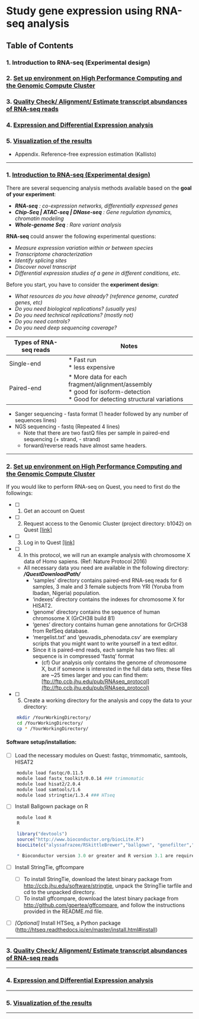 # Study gene expression using RNA-seq analysis


## Table of Contents
### 1. Introduction to RNA-seq (Experimental design)
### 2. [Set up environment on High Performance Computing and the Genomic Compute Cluster](#Set_up_environment_on_High_Performance_Computing_and_the_Genomic_Compute_Cluster)
### 3. [Quality Check/ Alignment/ Estimate transcript abundances of RNA-seq reads](#Quality_Check/_Alignment/_Estimate_transcript_abundances_of_RNA-seq_reads)
### 4. [Expression and Differential Expression analysis](#Expression_and_Differential_Expression_analysis)
### 5. [Visualization of the results](#Visualization_of_the_results)
* Appendix. Reference-free expression estimation (Kallisto) 

___

### 1. [Introduction to RNA-seq (Experimental design)](#Introduction-to-RNA-seq-(Experimental-design))

There are several sequencing analysis methods available based on the **goal of your experiment**:
*	_**RNA-seq** : co-expression networks, differentially expressed genes_
*	_**Chip-Seq | ATAC-seq | DNase-seq** : Gene regulation dynamics, chromatin modeling_
*	_**Whole-genome Seq** : Rare variant analysis_

**RNA-seq** could answer the following experimental questions:
*	_Measure expression variation within or between species_
*	_Transcriptome characterization_ 
*	_Identify splicing sites_
*	_Discover novel transcript_
*	_Differential expression studies of a gene in different conditions, etc._

Before you start, you have to consider the **experiment design**:
*	_What resources do you have already? (reference genome, curated genes, etc)_
*	_Do you need biological replications? (usually yes)_
*	_Do you need technical replications? (mostly not)_
*	_Do you need controls?_
*	_Do you need deep sequencing coverage?_


| Types of RNA-seq reads | Notes |
| ------------ | -------------|
| Single-end |* Fast run <br> * less expensive | 
| Paired-end |* More data for each fragment/alignment/assembly <br> * good for isoform-detection <br> * Good for detecting structural variations |
              

* Sanger sequencing - fasta format (1 header followed by any number of sequences lines) 
* NGS sequencing - fastq (Repeated 4 lines) 
    * Note that there are two fastQ files per sample in paired-end sequencing (+ strand, - strand) 
    * forward/reverse reads have almost same headers. 


___
### 2. [Set up environment on High Performance Computing and the Genomic Compute Cluster](#Set_up_environment_on_High_Performance_Computing_and_the_Genomic_Compute_Cluster)

If you would like to perform RNA-seq on Quest, you need to first do the followings:

- [ ]	1. Get an account on Quest
- [ ]	2. Request access to the Genomic Cluster (project directory: b1042) on Quest [[link]](https://kb.northwestern.edu/page.php?id=78602) 
- [ ]	3. Log in to Quest [[link]](http://www.it.northwestern.edu/research/user-services/quest/logon.html)
- [ ]	4. In this protocol, we will run an example analysis with chromosome X data of Homo sapiens. (Ref: Nature Protocol 2016) 
    - All necessary data you need are available in the following directory: _**/QuestDownloadPath/**_
      -	'samples' directory contains paired-end RNA-seq reads for 6 samples, 3 male and 3 female subjects from YRI (Yoruba from Ibadan, Nigeria) population. 
      -	‘indexes’ directory contains the indexes for chromosome X for HISAT2. 
      -	‘genome’ directory contains the sequence of human chromosome X (GrCH38 build 81)
      -	‘genes’ directory contains human gene annotations for GrCH38 from RefSeq database. 
      -	‘mergelist.txt’ and ‘geuvadis_phenodata.csv’ are exemplary scripts that you might want to write yourself in a text editor. 
      -	Since it is paired-end reads, each sample has two files: all sequence is in compressed 'fastq' format
        -	(cf) Our analysis only contains the genome of chromosome X, but if someone is interested in the full data sets, these files are ~25 times larger and you can find them: [ftp://ftp.ccb.jhu.edu/pub/RNAseq_protocol](ftp://ftp.ccb.jhu.edu/pub/RNAseq_protocol)
- [ ]	5. Create a working directory for the analysis and copy the data to your directory: 
```bash
	mkdir /YourWorkingDirectory/ 
	cd /YourWorkingDirectory/ 
	cp * /YourWorkingDirectory/ 
```

#### Software setup/installation:
- [ ] Load the necessary modules on Quest: fastqc, trimmomatic, samtools, HISAT2
```bash
	module load fastqc/0.11.5
	module load fastx_toolkit/0.0.14 ### trimmomatic 
	module load hisat2/2.0.4  
	module load samtools/1.6 
	module load stringtie/1.3.4 ### HTseq 
```

- [ ] Install Ballgown package on R 
```bash
	module load R
	R 
```
```R
	library("devtools") 
	source("http://www.bioconductor.org/biocLite.R")
	biocLite(c("alyssafrazee/RSkittleBrewer","ballgown", "genefilter","dplyr","devtools"))

	* Bioconductor version 3.0 or greater and R version 3.1 are required to run this protocol.
```


- [ ] Install StringTie, gffcompare 
    - [ ] To install StringTie, download the latest binary package from http://ccb.jhu.edu/software/stringtie, unpack the StringTie tarfile and cd to the unpacked directory.
    - [ ] To install gffcompare, download the latest binary package from http://github.com/gpertea/gffcompare, and follow the instructions provided in the README.md file.
- [ ] _[Optional]_  Install HTSeq, a Python package (http://htseq.readthedocs.io/en/master/install.html#install)


___
### 3. [Quality Check/ Alignment/ Estimate transcript abundances of RNA-seq reads](#Quality_Check/_Alignment/_Estimate_transcript_abundances_of_RNA-seq_reads)
___
### 4. [Expression and Differential Expression analysis](#Expression_and_Differential_Expression_analysis)
___
### 5. [Visualization of the results](#Visualization_of_the_results)
___

